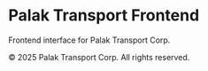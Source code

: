 # Palak Transport Frontend

Frontend interface for Palak Transport Corp.

© 2025 Palak Transport Corp. All rights reserved.
